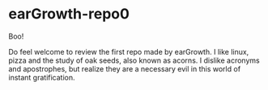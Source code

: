 # earGrowth-repo0

Boo!

Do feel welcome to review the first repo made by earGrowth. I like linux, pizza and the study of oak seeds, also known as acorns. I dislike acronyms and apostrophes, but realize they are a necessary evil in this world of instant gratification.
